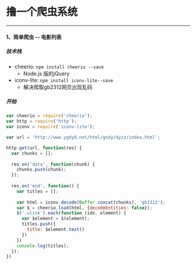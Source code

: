 # 撸一个爬虫系统

<hr>

#### 1、简单爬虫 -- 电影列表

##### 技术栈

* cheerio: `npm install cheerio --save`
  *  Node.js 版的jQuery
* iconv-lite: `npm install iconv-lite--save`
  * 解决爬取gb2312网页出现乱码

##### 开始

```js
var cheerio = require('cheerio');
var http = require('http');
var iconv = require('iconv-lite');

var url = 'http://www.ygdy8.net/html/gndy/dyzz/index.html';

http.get(url, function(res) {
  var chunks = [];
  
  res.on('data', function(chunk) {
    chunks.push(chunk);
  });
  
  res.on('end', function() {
    var titles = [];
  
    var html = iconv.decode(Buffer.concat(chunks), 'gb2312');
    var $ = cheerio.load(html, {decodeEntities: false});
    $('.ulink').each(function (idx, element) {
      var $element = $(element);
      titles.push({
        title: $element.text()
      })
    })
    console.log(titles);
  });
})
```